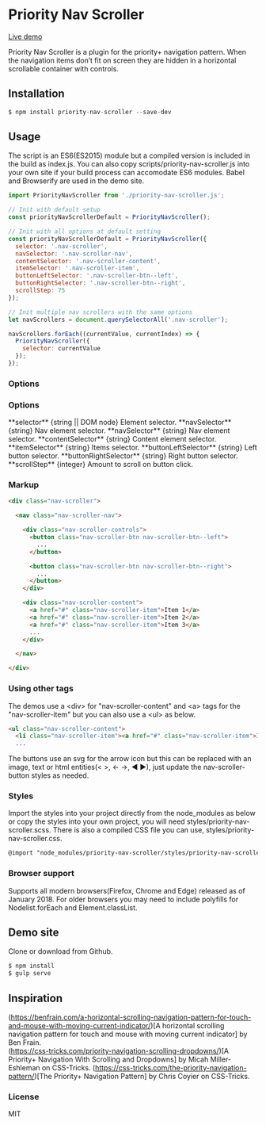 # Priority Nav Scroller

[Live demo](http://nigelotoole.github.io/priority-nav-scroller/)

Priority Nav Scroller is a plugin for the priority+ navigation pattern. When the navigation items don’t fit on screen they are hidden in a horizontal scrollable container with controls.



## Installation
```javascript
$ npm install priority-nav-scroller --save-dev
```


## Usage

The script is an ES6(ES2015) module but a compiled version is included in the build as index.js. You can also copy scripts/priority-nav-scroller.js into your own site if your build process can accomodate ES6 modules. Babel and Browserify are used in the demo site.

```javascript
import PriorityNavScroller from './priority-nav-scroller.js';

// Init with default setup
const priorityNavScrollerDefault = PriorityNavScroller();

// Init with all options at default setting
const priorityNavScrollerDefault = PriorityNavScroller({
  selector: '.nav-scroller',
  navSelector: '.nav-scroller-nav',
  contentSelector: '.nav-scroller-content',
  itemSelector: '.nav-scroller-item',
  buttonLeftSelector: '.nav-scroller-btn--left',
  buttonRightSelector: '.nav-scroller-btn--right',
  scrollStep: 75
});

// Init multiple nav scrollers with the same options
let navScrollers = document.querySelectorAll('.nav-scroller');

navScrollers.forEach((currentValue, currentIndex) => {
  PriorityNavScroller({
    selector: currentValue
  });
});
```


### Options
<h3>Options</h3>
**selector** {string || DOM node} Element selector.
**navSelector** {string} Nav element selector.
**navSelector** {string} Nav element selector.
**contentSelector** {string} Content element selector.
**itemSelector** {string} Items selector.
**buttonLeftSelector** {string} Left button selector.
**buttonRightSelector** {string} Right button selector.
**scrollStep** {integer} Amount to scroll on button click.



### Markup

```html
<div class="nav-scroller">

  <nav class="nav-scroller-nav">

    <div class="nav-scroller-controls">
      <button class="nav-scroller-btn nav-scroller-btn--left">
        ...
      </button>

      <button class="nav-scroller-btn nav-scroller-btn--right">
        ...
      </button>
    </div>

    <div class="nav-scroller-content">
      <a href="#" class="nav-scroller-item">Item 1</a>
      <a href="#" class="nav-scroller-item">Item 2</a>
      <a href="#" class="nav-scroller-item">Item 3</a>
      ...
    </div>

  </nav>

</div>
```



### Using other tags
The demos use a &lt;div&gt; for "nav-scroller-content" and &lt;a&gt; tags for the "nav-scroller-item" but you can also use a &lt;ul&gt; as below.

```html
<ul class="nav-scroller-content">
  <li class="nav-scroller-item"><a href="#" class="nav-scroller-item">Item 1</a></li>
  ...
```

The buttons use an svg for the arrow icon but this can be replaced with an image, text or html entities(&lt; &gt;, &larr; &rarr;, &#9668; &#9658;), just update the nav-scroller-button styles as needed.



### Styles

Import the styles into your project directly from the node_modules as below or copy the styles into your own project, you will need styles/priority-nav-scroller.scss. There is also a compiled CSS file you can use, styles/priority-nav-scroller.css.

```html
@import "node_modules/priority-nav-scroller/styles/priority-nav-scroller.scss";
```


### Browser support
Supports all modern browsers(Firefox, Chrome and Edge) released as of January 2018. For older browsers you may need to include polyfills for Nodelist.forEach and Element.classList.



## Demo site
Clone or download from Github.

```javascript
$ npm install
$ gulp serve
```


## Inspiration
(https://benfrain.com/a-horizontal-scrolling-navigation-pattern-for-touch-and-mouse-with-moving-current-indicator/)[A horizontal scrolling navigation pattern for touch and mouse with moving current indicator] by Ben Frain.<br>
(https://css-tricks.com/priority-navigation-scrolling-dropdowns/)[A Priority+ Navigation With Scrolling and Dropdowns] by Micah Miller-Eshleman on CSS-Tricks.
(https://css-tricks.com/the-priority-navigation-pattern/)[The Priority+ Navigation Pattern] by Chris Coyier on CSS-Tricks.



### License
MIT
